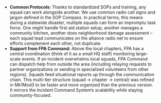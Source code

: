 - **Common Protocols:** Thanks to standardized SOPs and training, any squad can work alongside another. We use common radio call signs and jargon defined in the SOP Compass. In practical terms, this means during a statewide disaster, multiple squads can form an impromptu task force. One might handle first aid station setup, another manages a community kitchen, another does neighborhood damage assessment – each squad lead communicates on the alliance radio net to ensure efforts complement each other, not duplicate.  
- **Support from FPA Command:** Above the local chapters, FPA has a central coordination (think of it as a small HQ staff) monitoring large-scale events. If an incident overwhelms local squads, FPA Command can dispatch help from outside the area (including relaying requests to partner organizations or sending in specialized volunteers from other regions). Squads feed situational reports up through the communication chain. This multi-tier structure (squad -> chapter -> central) was refined in Mk1Mod3 to be faster and more organized than the previous version. It mirrors the Incident Command System’s scalability while staying community-focused.